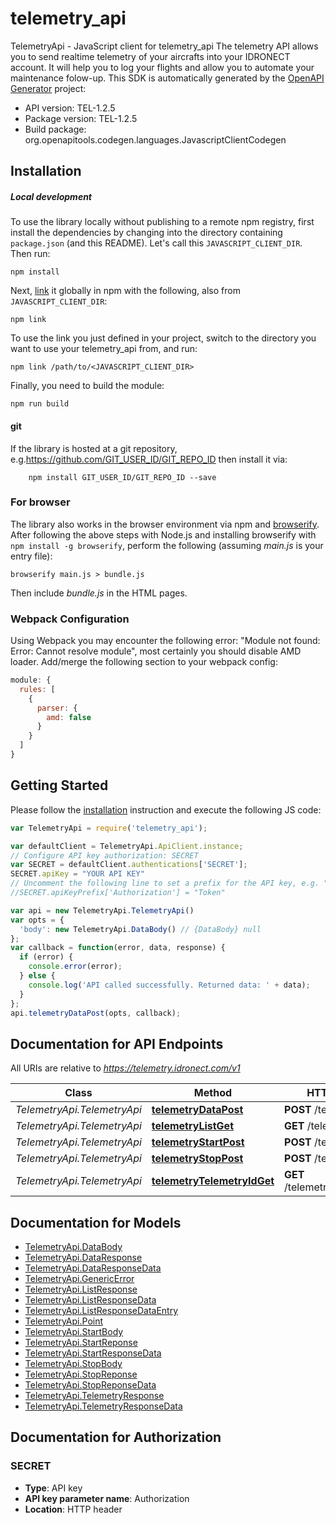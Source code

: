 # telemetry_api

TelemetryApi - JavaScript client for telemetry_api
The telemetry API allows you to send realtime telemetry of your aircrafts into your IDRONECT account. It will help you to log your flights and allow you to automate your maintenance folow-up.
This SDK is automatically generated by the [OpenAPI Generator](https://openapi-generator.tech) project:

- API version: TEL-1.2.5
- Package version: TEL-1.2.5
- Build package: org.openapitools.codegen.languages.JavascriptClientCodegen

## Installation

##### Local development

To use the library locally without publishing to a remote npm registry, first install the dependencies by changing into the directory containing `package.json` (and this README). Let's call this `JAVASCRIPT_CLIENT_DIR`. Then run:

```shell
npm install
```

Next, [link](https://docs.npmjs.com/cli/link) it globally in npm with the following, also from `JAVASCRIPT_CLIENT_DIR`:

```shell
npm link
```

To use the link you just defined in your project, switch to the directory you want to use your telemetry_api from, and run:

```shell
npm link /path/to/<JAVASCRIPT_CLIENT_DIR>
```

Finally, you need to build the module:

```shell
npm run build
```

#### git

If the library is hosted at a git repository, e.g.https://github.com/GIT_USER_ID/GIT_REPO_ID
then install it via:

```shell
    npm install GIT_USER_ID/GIT_REPO_ID --save
```

### For browser

The library also works in the browser environment via npm and [browserify](http://browserify.org/). After following
the above steps with Node.js and installing browserify with `npm install -g browserify`,
perform the following (assuming *main.js* is your entry file):

```shell
browserify main.js > bundle.js
```

Then include *bundle.js* in the HTML pages.

### Webpack Configuration

Using Webpack you may encounter the following error: "Module not found: Error:
Cannot resolve module", most certainly you should disable AMD loader. Add/merge
the following section to your webpack config:

```javascript
module: {
  rules: [
    {
      parser: {
        amd: false
      }
    }
  ]
}
```

## Getting Started

Please follow the [installation](#installation) instruction and execute the following JS code:

```javascript
var TelemetryApi = require('telemetry_api');

var defaultClient = TelemetryApi.ApiClient.instance;
// Configure API key authorization: SECRET
var SECRET = defaultClient.authentications['SECRET'];
SECRET.apiKey = "YOUR API KEY"
// Uncomment the following line to set a prefix for the API key, e.g. "Token" (defaults to null)
//SECRET.apiKeyPrefix['Authorization'] = "Token"

var api = new TelemetryApi.TelemetryApi()
var opts = {
  'body': new TelemetryApi.DataBody() // {DataBody} null
};
var callback = function(error, data, response) {
  if (error) {
    console.error(error);
  } else {
    console.log('API called successfully. Returned data: ' + data);
  }
};
api.telemetryDataPost(opts, callback);

```

## Documentation for API Endpoints

All URIs are relative to *https://telemetry.idronect.com/v1*

| Class                       | Method                                                                      | HTTP request                     | Description |
| --------------------------- | --------------------------------------------------------------------------- | -------------------------------- | ----------- |
| *TelemetryApi.TelemetryApi* | [**telemetryDataPost**](docs/TelemetryApi.md#telemetryDataPost)             | **POST** /telemetry/data         |
| *TelemetryApi.TelemetryApi* | [**telemetryListGet**](docs/TelemetryApi.md#telemetryListGet)               | **GET** /telemetry/list          |
| *TelemetryApi.TelemetryApi* | [**telemetryStartPost**](docs/TelemetryApi.md#telemetryStartPost)           | **POST** /telemetry/start        |
| *TelemetryApi.TelemetryApi* | [**telemetryStopPost**](docs/TelemetryApi.md#telemetryStopPost)             | **POST** /telemetry/stop         |
| *TelemetryApi.TelemetryApi* | [**telemetryTelemetryIdGet**](docs/TelemetryApi.md#telemetryTelemetryIdGet) | **GET** /telemetry/{telemetryId} |


## Documentation for Models

 - [TelemetryApi.DataBody](docs/DataBody.md)
 - [TelemetryApi.DataResponse](docs/DataResponse.md)
 - [TelemetryApi.DataResponseData](docs/DataResponseData.md)
 - [TelemetryApi.GenericError](docs/GenericError.md)
 - [TelemetryApi.ListResponse](docs/ListResponse.md)
 - [TelemetryApi.ListResponseData](docs/ListResponseData.md)
 - [TelemetryApi.ListResponseDataEntry](docs/ListResponseDataEntry.md)
 - [TelemetryApi.Point](docs/Point.md)
 - [TelemetryApi.StartBody](docs/StartBody.md)
 - [TelemetryApi.StartReponse](docs/StartReponse.md)
 - [TelemetryApi.StartResponseData](docs/StartResponseData.md)
 - [TelemetryApi.StopBody](docs/StopBody.md)
 - [TelemetryApi.StopReponse](docs/StopReponse.md)
 - [TelemetryApi.StopReponseData](docs/StopReponseData.md)
 - [TelemetryApi.TelemetryResponse](docs/TelemetryResponse.md)
 - [TelemetryApi.TelemetryResponseData](docs/TelemetryResponseData.md)


## Documentation for Authorization



### SECRET


- **Type**: API key
- **API key parameter name**: Authorization
- **Location**: HTTP header

